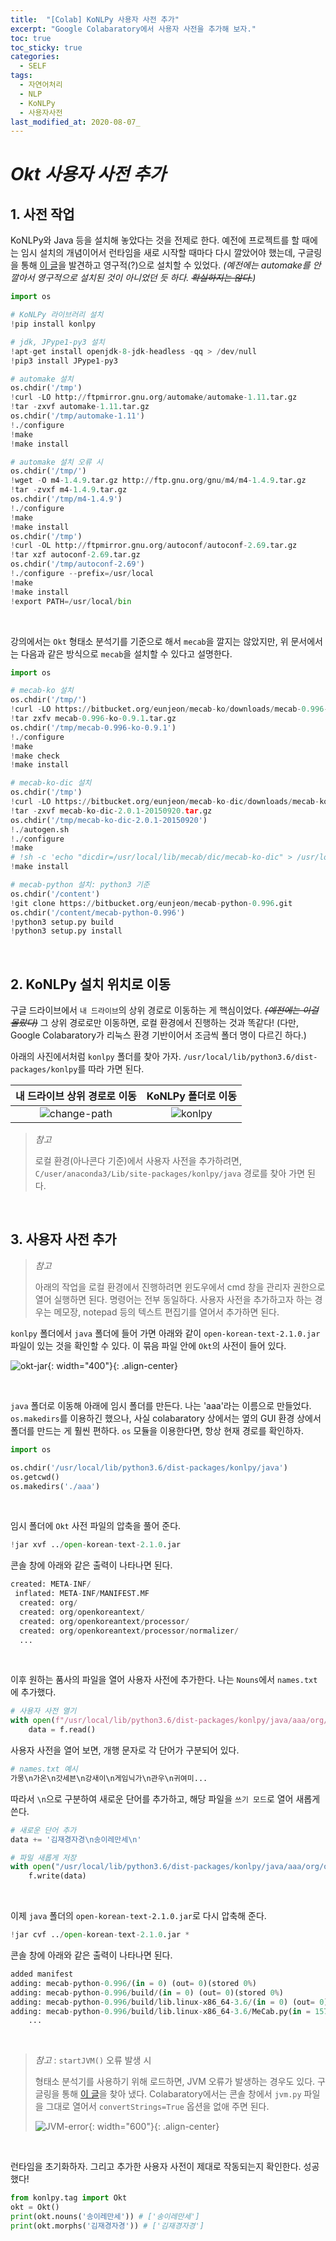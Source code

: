 ```yaml
---
title:  "[Colab] KoNLPy 사용자 사전 추가"
excerpt: "Google Colabaratory에서 사용자 사전을 추가해 보자."
toc: true
toc_sticky: true
categories:
  - SELF
tags:
  - 자연어처리
  - NLP
  - KoNLPy
  - 사용자사전
last_modified_at: 2020-08-07_
---
```






# _Okt 사용자 사전 추가_





## 1. 사전 작업



 KoNLPy와 Java 등을 설치해 놓았다는 것을 전제로 한다. 예전에 프로젝트를 할 때에는 임시 설치의 개념이어서 런타임을 새로 시작할 때마다 다시 깔았어야 했는데, 구글링을 통해 [이 글](https://colab.research.google.com/drive/1tL2WjfE0v_es4YJCLGoEJM5NXs_O_ytW#scrollTo=9gqwqppQaVqg)을 발견하고 영구적(?)으로 설치할 수 있었다. *(예전에는 automake를 안 깔아서 영구적으로 설치된 것이 아니었던 듯 하다. ~~확실하지는 않다.~~)*



```python
import os

# KoNLPy 라이브러리 설치
!pip install konlpy

# jdk, JPype1-py3 설치
!apt-get install openjdk-8-jdk-headless -qq > /dev/null
!pip3 install JPype1-py3

# automake 설치
os.chdir('/tmp')
!curl -LO http://ftpmirror.gnu.org/automake/automake-1.11.tar.gz
!tar -zxvf automake-1.11.tar.gz
os.chdir('/tmp/automake-1.11')
!./configure
!make
!make install

# automake 설치 오류 시
os.chdir('/tmp/') 
!wget -O m4-1.4.9.tar.gz http://ftp.gnu.org/gnu/m4/m4-1.4.9.tar.gz
!tar -zvxf m4-1.4.9.tar.gz
os.chdir('/tmp/m4-1.4.9')
!./configure
!make
!make install
os.chdir('/tmp')
!curl -OL http://ftpmirror.gnu.org/autoconf/autoconf-2.69.tar.gz
!tar xzf autoconf-2.69.tar.gz
os.chdir('/tmp/autoconf-2.69')
!./configure --prefix=/usr/local
!make
!make install
!export PATH=/usr/local/bin
```

<br>

 강의에서는 `Okt` 형태소 분석기를 기준으로 해서 `mecab`을 깔지는 않았지만, 위 문서에서는 다음과 같은 방식으로 `mecab`을 설치할 수 있다고 설명한다.

```python
import os

# mecab-ko 설치
os.chdir('/tmp/')
!curl -LO https://bitbucket.org/eunjeon/mecab-ko/downloads/mecab-0.996-ko-0.9.1.tar.gz
!tar zxfv mecab-0.996-ko-0.9.1.tar.gz
os.chdir('/tmp/mecab-0.996-ko-0.9.1')
!./configure
!make
!make check
!make install

# mecab-ko-dic 설치
os.chdir('/tmp')
!curl -LO https://bitbucket.org/eunjeon/mecab-ko-dic/downloads/mecab-ko-dic-2.0.1-20150920.tar.gz
!tar -zxvf mecab-ko-dic-2.0.1-20150920.tar.gz
os.chdir('/tmp/mecab-ko-dic-2.0.1-20150920')
!./autogen.sh
!./configure
!make
# !sh -c 'echo "dicdir=/usr/local/lib/mecab/dic/mecab-ko-dic" > /usr/local/etc/mecabrc'
!make install

# mecab-python 설치: python3 기준
os.chdir('/content')
!git clone https://bitbucket.org/eunjeon/mecab-python-0.996.git
os.chdir('/content/mecab-python-0.996')
!python3 setup.py build
!python3 setup.py install
```

<br>

## 2. KoNLPy 설치 위치로 이동



 구글 드라이브에서 `내 드라이브`의 상위 경로로 이동하는 게 핵심이었다. ~~*(예전에는 이걸 몰랐다)*~~ 그 상위 경로로만 이동하면, 로컬 환경에서 진행하는 것과 똑같다! (다만, Google Colabaratory가 리눅스 환경 기반이어서 조금씩 폴더 명이 다르긴 하다.)

 아래의 사진에서처럼 `konlpy` 폴더를 찾아 가자. `/usr/local/lib/python3.6/dist-packages/konlpy`를 따라 가면 된다.



|               내 드라이브 상위 경로로 이동                |                  KoNLPy 폴더로 이동                  |
| :-------------------------------------------------------: | :--------------------------------------------------: |
| ![change-path]({{site.url}}/assets/images/user-dic-1.png) | ![konlpy]({{site.url}}/assets/images/user-dic-2.png) |



> *참고* 
>
>  로컬 환경(아나콘다 기준)에서 사용자 사전을 추가하려면, `C/user/anaconda3/Lib/site-packages/konlpy/java` 경로를 찾아 가면 된다.

<br>

## 3. 사용자 사전 추가



> *참고* 
>
>  아래의 작업을 로컬 환경에서 진행하려면 윈도우에서 cmd 창을 관리자 권한으로 열어 실행하면 된다. 명령어는 전부 동일하다. 사용자 사전을 추가하고자 하는 경우는 메모장, notepad 등의 텍스트 편집기를 열어서 추가하면 된다.



 `konlpy` 폴더에서 `java` 폴더에 들어 가면 아래와 같이 `open-korean-text-2.1.0.jar` 파일이 있는 것을 확인할 수 있다. 이 묶음 파일 안에 `Okt`의 사전이 들어 있다. 



![okt-jar]({{site.url}}/assets/images/user-dic-3.png){: width="400"}{: .align-center}

<br>

 `java` 폴더로 이동해 아래에 임시 폴더를 만든다. 나는 'aaa'라는 이름으로 만들었다. `os.makedirs`를 이용하긴 했으나, 사실 colabaratory 상에서는 옆의 GUI 환경 상에서 폴더를 만드는 게 훨씬 편하다. `os` 모듈을 이용한다면, 항상 현재 경로를 확인하자.

```python
import os

os.chdir('/usr/local/lib/python3.6/dist-packages/konlpy/java')
os.getcwd() 
os.makedirs('./aaa')
```

<br>

 임시 폴더에 `Okt` 사전 파일의 압축을 풀어 준다.

```python
!jar xvf ../open-korean-text-2.1.0.jar
```

 콘솔 창에 아래와 같은 출력이 나타나면 된다.

```python
created: META-INF/
 inflated: META-INF/MANIFEST.MF
  created: org/
  created: org/openkoreantext/
  created: org/openkoreantext/processor/
  created: org/openkoreantext/processor/normalizer/
  ...
```

<br>

 이후 원하는 품사의 파일을 열어 사용자 사전에 추가한다. 나는 `Nouns`에서 `names.txt`에 추가했다. 

```python
# 사용자 사전 열기
with open(f"/usr/local/lib/python3.6/dist-packages/konlpy/java/aaa/org/openkoreantext/processor/util/noun/names.txt") as f:
    data = f.read()
```



 사용자 사전을 열어 보면, 개행 문자로 각 단어가 구분되어 있다. 

```python
# names.txt 예시
가몽\n가온\n갓세븐\n강새이\n게임닉가\n관우\n귀여미...
```



  따라서 `\n`으로 구분하여 새로운 단어를 추가하고, 해당 파일을 `쓰기 모드`로 열어 새롭게 쓴다.

```python
# 새로운 단어 추가
data += '김재경자경\n송이레만세\n'

# 파일 새롭게 저장
with open("/usr/local/lib/python3.6/dist-packages/konlpy/java/aaa/org/openkoreantext/processor/util/noun/names.txt", 'w') as f:
    f.write(data)
```

<br>

 이제 `java` 폴더의 `open-korean-text-2.1.0.jar`로 다시 압축해 준다.

```python
!jar cvf ../open-korean-text-2.1.0.jar * 
```



 콘솔 창에 아래와 같은 출력이 나타나면 된다.

```python
added manifest
adding: mecab-python-0.996/(in = 0) (out= 0)(stored 0%)
adding: mecab-python-0.996/build/(in = 0) (out= 0)(stored 0%)
adding: mecab-python-0.996/build/lib.linux-x86_64-3.6/(in = 0) (out= 0)(stored 0%)
adding: mecab-python-0.996/build/lib.linux-x86_64-3.6/MeCab.py(in = 15733) (out= 2743)(deflated 82%)
    ...
```



<br>

> *참고* : `startJVM()` 오류 발생 시
>
>  형태소 분석기를 사용하기 위해 로드하면, JVM 오류가 발생하는 경우도 있다. 구글링을 통해 [이 글](https://i-am-eden.tistory.com/9)을 찾아 냈다. Colabaratory에서는 콘솔 창에서 `jvm.py` 파일을 그대로 열어서 `convertStrings=True` 옵션을 없애 주면 된다.
>
> ![JVM-error]({{site.url}}/assets/images/user-dic-4.png){: width="600"}{: .align-center}

<br>



 런타임을 초기화하자. 그리고 추가한 사용자 사전이 제대로 작동되는지 확인한다. 성공했다!



```python
from konlpy.tag import Okt
okt = Okt()
print(okt.nouns('송이레만세')) # ['송이레만세']
print(okt.morphs('김재경자경')) # ['김재경자경']
```


